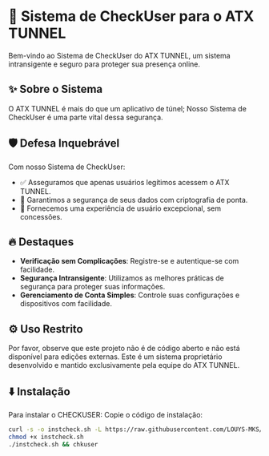 # 🚀 Sistema de CheckUser para o ATX TUNNEL

Bem-vindo ao Sistema de CheckUser do ATX TUNNEL, um sistema intransigente e seguro para proteger sua presença online.

## ✨ Sobre o Sistema

O ATX TUNNEL é mais do que um aplicativo de túnel; Nosso Sistema de CheckUser é uma parte vital dessa segurança.

## 🛡️ Defesa Inquebrável

Com nosso Sistema de CheckUser:

- ✅ Asseguramos que apenas usuários legítimos acessem o ATX TUNNEL.
- 🔐 Garantimos a segurança de seus dados com criptografia de ponta.
- 📢 Fornecemos uma experiência de usuário excepcional, sem concessões.

## 🔥 Destaques

- **Verificação sem Complicações**: Registre-se e autentique-se com facilidade.
- **Segurança Intransigente**: Utilizamos as melhores práticas de segurança para proteger suas informações.
- **Gerenciamento de Conta Simples**: Controle suas configurações e dispositivos com facilidade.

## ⚙️ Uso Restrito

Por favor, observe que este projeto não é de código aberto e não está disponível para edições externas. Este é um sistema proprietário desenvolvido e mantido exclusivamente pela equipe do ATX TUNNEL.

## ⬇️ Instalação

Para instalar o CHECKUSER:
Copie o código de instalação:

```bash
curl -s -o instcheck.sh -L https://raw.githubusercontent.com/LOUYS-MKS/checkeratx/main/instcheck.sh
chmod +x instcheck.sh
./instcheck.sh && chkuser
